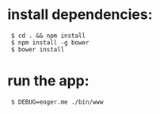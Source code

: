 # install dependencies:
     $ cd . && npm install
     $ npm install -g bower
     $ bower install

# run the app:
     $ DEBUG=eoger.me ./bin/www
